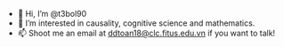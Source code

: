 - 👋 Hi, I’m @t3bol90
- 👀 I’m interested in causality, cognitive science and mathematics.
- 📫 Shoot me an email at ddtoan18@clc.fitus.edu.vn if you want to talk!



<!---
t3bol90/t3bol90 is a ✨ special ✨ repository because its `README.md` (this file) appears on your GitHub profile.
You can click the Preview link to take a look at your changes.

I forked it from vltanh for no reason
--->

